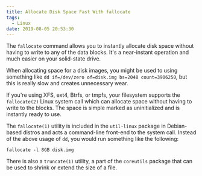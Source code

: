 ```yaml
---
title: Allocate Disk Space Fast With fallocate
tags:
  - Linux
date: 2019-08-05 20:53:30
---
```



The `fallocate` command allows you to instantly allocate disk space without
having to write to any of the data blocks. It's a near-instant operation and
much easier on your solid-state drive.

<!-- more -->

When allocating space for a disk images, you might be used to using something
like `dd if=/dev/zero of=disk.img bs=2048 count=3906250`, but this is really
slow and creates unnecessary wear.

If you're using XFS, ext4, Btrfs, or tmpfs, your filesystem supports the
`fallocate(2)` Linux system call which can allocate space without having to
write to the blocks. The space is simple marked as uninitialized and is
instantly ready to use.

The `fallocate(1)` utility is included in the `util-linux` package in
Debian-based distros and acts a command-line front-end to the system call.
Instead of the above usage of `dd`, you would run something like the
following:

```
fallocate -l 8GB disk.img
```

There is also a `truncate(1)` utility, a part of the `coreutils` package that
can be used to shrink or extend the size of a file.
